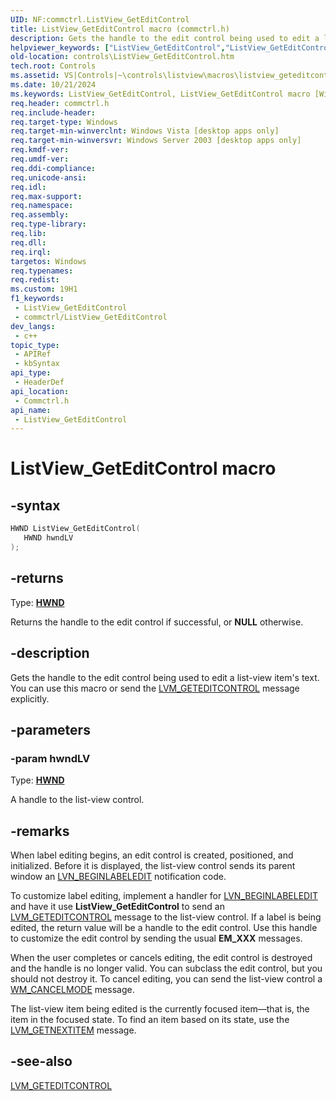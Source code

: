 ```yaml
---
UID: NF:commctrl.ListView_GetEditControl
title: ListView_GetEditControl macro (commctrl.h)
description: Gets the handle to the edit control being used to edit a list-view item's text. You can use this macro or send the LVM_GETEDITCONTROL message explicitly.
helpviewer_keywords: ["ListView_GetEditControl","ListView_GetEditControl macro [Windows Controls]","_win32_ListView_GetEditControl","_win32_ListView_GetEditControl_cpp","commctrl/ListView_GetEditControl","controls.ListView_GetEditControl","controls._win32_ListView_GetEditControl"]
old-location: controls\ListView_GetEditControl.htm
tech.root: Controls
ms.assetid: VS|Controls|~\controls\listview\macros\listview_geteditcontrol.htm
ms.date: 10/21/2024
ms.keywords: ListView_GetEditControl, ListView_GetEditControl macro [Windows Controls], _win32_ListView_GetEditControl, _win32_ListView_GetEditControl_cpp, commctrl/ListView_GetEditControl, controls.ListView_GetEditControl, controls._win32_ListView_GetEditControl
req.header: commctrl.h
req.include-header: 
req.target-type: Windows
req.target-min-winverclnt: Windows Vista [desktop apps only]
req.target-min-winversvr: Windows Server 2003 [desktop apps only]
req.kmdf-ver: 
req.umdf-ver: 
req.ddi-compliance: 
req.unicode-ansi: 
req.idl: 
req.max-support: 
req.namespace: 
req.assembly: 
req.type-library: 
req.lib: 
req.dll: 
req.irql: 
targetos: Windows
req.typenames: 
req.redist: 
ms.custom: 19H1
f1_keywords:
 - ListView_GetEditControl
 - commctrl/ListView_GetEditControl
dev_langs:
 - c++
topic_type:
 - APIRef
 - kbSyntax
api_type:
 - HeaderDef
api_location:
 - Commctrl.h
api_name:
 - ListView_GetEditControl
---
```


# ListView_GetEditControl macro

## -syntax

```cpp
HWND ListView_GetEditControl(
   HWND hwndLV
);
```

## -returns

Type: **[HWND](/windows/desktop/winprog/windows-data-types)**

Returns the handle to the edit control if successful, or <b>NULL</b> otherwise.


## -description

Gets the handle to the edit control being used to edit a list-view item's text. You can use this macro or send the <a href="/windows/desktop/Controls/lvm-geteditcontrol">LVM_GETEDITCONTROL</a> message explicitly.

## -parameters

### -param hwndLV

Type: <b><a href="/windows/desktop/WinProg/windows-data-types">HWND</a></b>

A handle to the list-view control.

## -remarks

When label editing begins, an edit control is created, positioned, and initialized. Before it is displayed, the list-view control sends its parent window an <a href="/windows/desktop/Controls/lvn-beginlabeledit">LVN_BEGINLABELEDIT</a> notification code. 

To customize label editing, implement a handler for <a href="/windows/desktop/Controls/lvn-beginlabeledit">LVN_BEGINLABELEDIT</a> and have it use <b>ListView_GetEditControl</b> to send an <a href="/windows/desktop/Controls/lvm-geteditcontrol">LVM_GETEDITCONTROL</a> message to the list-view control. If a label is being edited, the return value will be a handle to the edit control. Use this handle to customize the edit control by sending the usual 
				<b>EM_XXX</b> messages. 

When the user completes or cancels editing, the edit control is destroyed and the handle is no longer valid. You can subclass the edit control, but you should not destroy it. To cancel editing, you can send the list-view control a <a href="/windows/desktop/winmsg/wm-cancelmode">WM_CANCELMODE</a> message.

The list-view item being edited is the currently focused item—that is, the item in the focused state. To find an item based on its state, use the <a href="/windows/desktop/Controls/lvm-getnextitem">LVM_GETNEXTITEM</a> message.

## -see-also

<a href="/windows/desktop/Controls/lvm-geteditcontrol">LVM_GETEDITCONTROL</a>
